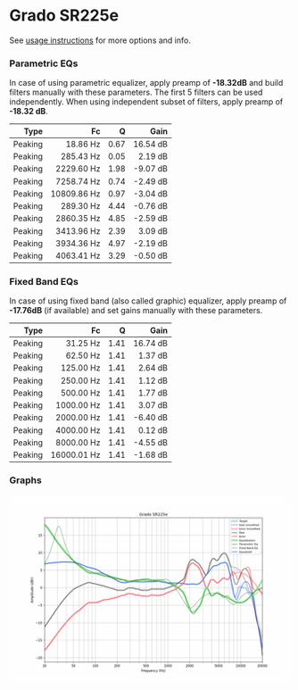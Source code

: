 # Grado SR225e
See [usage instructions](https://github.com/jaakkopasanen/AutoEq#usage) for more options and info.

### Parametric EQs
In case of using parametric equalizer, apply preamp of **-18.32dB** and build filters manually
with these parameters. The first 5 filters can be used independently.
When using independent subset of filters, apply preamp of **-18.32 dB**.

| Type    | Fc          |    Q | Gain     |
|--------:|------------:|-----:|---------:|
| Peaking | 18.86 Hz    | 0.67 | 16.54 dB |
| Peaking | 285.43 Hz   | 0.05 | 2.19 dB  |
| Peaking | 2229.60 Hz  | 1.98 | -9.07 dB |
| Peaking | 7258.74 Hz  | 0.74 | -2.49 dB |
| Peaking | 10809.86 Hz | 0.97 | -3.04 dB |
| Peaking | 289.30 Hz   | 4.44 | -0.76 dB |
| Peaking | 2860.35 Hz  | 4.85 | -2.59 dB |
| Peaking | 3413.96 Hz  | 2.39 | 3.09 dB  |
| Peaking | 3934.36 Hz  | 4.97 | -2.19 dB |
| Peaking | 4063.41 Hz  | 3.29 | -0.50 dB |

### Fixed Band EQs
In case of using fixed band (also called graphic) equalizer, apply preamp of **-17.76dB**
(if available) and set gains manually with these parameters.

| Type    | Fc          |    Q | Gain     |
|--------:|------------:|-----:|---------:|
| Peaking | 31.25 Hz    | 1.41 | 16.74 dB |
| Peaking | 62.50 Hz    | 1.41 | 1.37 dB  |
| Peaking | 125.00 Hz   | 1.41 | 2.64 dB  |
| Peaking | 250.00 Hz   | 1.41 | 1.12 dB  |
| Peaking | 500.00 Hz   | 1.41 | 1.77 dB  |
| Peaking | 1000.00 Hz  | 1.41 | 3.07 dB  |
| Peaking | 2000.00 Hz  | 1.41 | -6.40 dB |
| Peaking | 4000.00 Hz  | 1.41 | 0.12 dB  |
| Peaking | 8000.00 Hz  | 1.41 | -4.55 dB |
| Peaking | 16000.01 Hz | 1.41 | -1.68 dB |

### Graphs
![](./Grado%20SR225e.png)